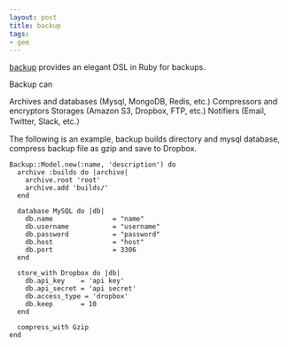 ```yaml
---
layout: post
title: backup
tags:
- gem
---
```


[backup][1] provides an elegant DSL in Ruby for backups.

Backup can

Archives and databases (Mysql, MongoDB, Redis, etc.)
Compressors and encryptors
Storages (Amazon S3, Dropbox, FTP, etc.)
Notifiers (Email, Twitter, Slack, etc.）

The following is an example, backup builds directory and mysql database,
compress backup file as gzip and save to Dropbox.

```
Backup::Model.new(:name, 'description') do
  archive :builds do |archive|
    archive.root 'root'
    archive.add 'builds/'
  end

  database MySQL do |db|
    db.name               = "name"
    db.username           = "username"
    db.password           = "password"
    db.host               = "host"
    db.port               = 3306
  end

  store_with Dropbox do |db|
    db.api_key    = 'api key'
    db.api_secret = 'api secret'
    db.access_type = 'dropbox'
    db.keep       = 10
  end

  compress_with Gzip
end
```

[1]: https://github.com/meskyanichi/backup
